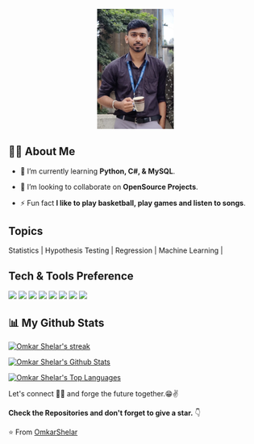 <p align="center">
  <img src="https://github.com/Omkar0504/Omkar0504/blob/main/WhatsApp%20Image%202022-10-13%20at%208.42.24%20PM.jpeg" width="30%" title="Intro Card" alt="Intro Card">
</p>

 ## 🙋‍♂️ About Me

- 🌱 I’m currently learning **Python, C#, & MySQL**.

- 👯 I’m looking to collaborate on **OpenSource Projects**.

- ⚡ Fun fact **I like to play basketball, play games and listen to songs**.
 

## Topics

Statistics | Hypothesis Testing | Regression | Machine Learning |


## Tech & Tools Preference


<img src = "https://img.shields.io/badge/-Python-3776AB?style=flat&logo=Python&logoColor=white">  <img src = "https://img.shields.io/badge/-NumPy-013243?style=flat&logo=NumPy&logoColor=white"> <img src = "https://img.shields.io/badge/-Pandas-150458?style=flat&logo=pandas&logoColor=white"> <img src = "https://img.shields.io/badge/-Matplotlib-FF6666?style=flat&logoColor=white"> <img src = "https://img.shields.io/badge/-Seaborn-5A20CB?style=flat&logoColor=white">   <img src="http://img.shields.io/badge/-Git-F05032?style=flat&logo=git&logoColor=FFFFFF"> <img src="http://img.shields.io/badge/-GitHub-181717?style=flat&logo=GitHub&logoColor=FFFFFF"> <img src="http://img.shields.io/badge/-sklearn-F7931E?style=flat&logo=scikit-learn&logoColor=FFFFFF">



## 📊 My Github Stats

<p align="left">
    <a href="[![GitHub Streak](https://github-readme-streak-stats.herokuapp.com/?user=omkar0504)](https://git.io/streak-stats)">
        <img title="🔥 Get streak stats for your profile at git.io/streak-stats" alt="Omkar Shelar's streak" src="https://github-readme-streak-stats.herokuapp.com/?user=omkar0504&theme=white&hide_border=false&stroke=000000&background=ffffff"/>
    </a>
</p>

<p align="left">
<a href="https://github.com/omkar0504/github-readme-stats"><img alt="Omkar Shelar's Github Stats" src="https://github-readme-stats.vercel.app/api?username=omkar0504&show_icons=true&count_private=true&theme=white&hide_border=false&bg_color=ffffff" /></a>
</p>

<p align="left">
<a href="https://github.com/omkar0504/github-readme-stats"><img alt="Omkar Shelar's Top Languages" src="https://github-readme-stats.vercel.app/api/top-langs/?username=omkar0504&langs_count=8&count_private=true&layout=compact&theme=white&hide_border=false&bg_color=ffffff" /></a>
</p>

<!-- <p align="left">
<a href="https://github.com/omkar0504/github-readme-activity-graph"><img alt="Omkar Shelar's Activity Graph" src="https://activity-graph.herokuapp.com/graph?username=omkar0504&bg_color=0D1117&color=5BCDEC&line=5BCDEC&point=FFFFFF&hide_border=true" /></a>
</p> -->




Let's connect 👨‍💻 and forge the future together.😁✌

**Check the Repositories and don't forget to give a star.** 👇

:star: From [OmkarShelar](https://github.com/omkar0504)



